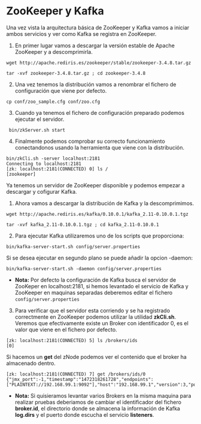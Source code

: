 # ZooKeeper y Kafka

Una vez vista la arquitectura básica de ZooKeeper y Kafka vamos a iniciar ambos servicios y ver como Kafka se registra en ZooKeeper.

1. En primer lugar vamos a descargar la versión estable de Apache ZooKeeper y a descomprimirla.
```
wget http://apache.rediris.es/zookeeper/stable/zookeeper-3.4.8.tar.gz
```
```
tar -xvf zookeeper-3.4.8.tar.gz ; cd zookeeper-3.4.8
```
2. Una vez tenemos la distribución vamos a renombrar el fichero de configuración que viene por defecto.
```
cp conf/zoo_sample.cfg conf/zoo.cfg
```

3. Cuando ya tenemos el fichero de configuración preparado podemos ejecutar el servidor.
```
 bin/zkServer.sh start
```

4. Finalmente podemos comprobar su correcto funcionamiento conectandonos usando la herramienta que viene con la distribución.
```
bin/zkCli.sh -server localhost:2181
Connecting to localhost:2181
[zk: localhost:2181(CONNECTED) 0] ls /
[zookeeper]
```

Ya tenemos un servidor de ZooKeeper disponible y podemos empezar a descargar y cofigurar Kafka.

1. Ahora vamos a descargar la distribución de Kafka y la descomprimimos.
```
wget http://apache.rediris.es/kafka/0.10.0.1/kafka_2.11-0.10.0.1.tgz
```
```
tar -xvf kafka_2.11-0.10.0.1.tgz ; cd kafka_2.11-0.10.0.1
```

2. Para ejecutar Kafka utilizaremos uno de los scripts que proporciona:
```
bin/kafka-server-start.sh config/server.properties
```
Si se desea ejecutar en segundo plano se puede añadir la opcion -daemon:
```
bin/kafka-server-start.sh -daemon config/server.properties
```
  * **Nota:** Por defecto la configuración de Kafka busca el servidor de ZooKeper en localhost:2181, si hemos levantado el servicio de Kafka y ZooKeeper en maquinas separadas deberemos editar el fichero ```config/server.properties```

3. Para verificar que el servidor esta corriendo y se ha registrado correctmente en ZooKeeper podemos utilizar la utilidad **zkCli.sh**. Veremos que efectivamente existe un Broker con identificador 0, es el valor que viene en el fichero por defecto.
```
[zk: localhost:2181(CONNECTED) 5] ls /brokers/ids
[0]
```
Si hacemos un **get** del zNode podemos ver el contenido que el broker ha almacenado dentro.
```
[zk: localhost:2181(CONNECTED) 7] get /brokers/ids/0
{"jmx_port":-1,"timestamp":"1472318261728","endpoints":["PLAINTEXT://192.168.99.1:9092"],"host":"192.168.99.1","version":3,"port":9092}
```

* **Nota:** Si quisieramos levantar varios Brokers en la misma maquina para realizar pruebas deberiamos de cambiar el identificador del fichero **broker.id**, el directorio donde se almacena la información de Kafka **log.dirs** y el puerto donde escucha el servicio **listeners**.
